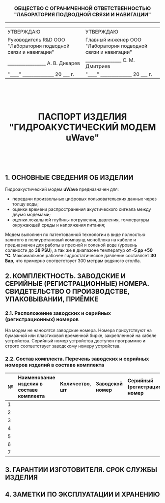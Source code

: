 <div style="page-break-after: always;"></div>

<h3 align="center">
ОБЩЕСТВО С ОГРАНИЧЕННОЙ ОТВЕТСТВЕННОСТЬЮ </br> 
"ЛАБОРАТОРИЯ ПОДВОДНОЙ СВЯЗИ И НАВИГАЦИИ" </br>
</h3>
<hr>

<table align="center">
<tbody>
  <tr>
    <td>УТВЕРЖДАЮ<br></td>
    <td>УТВЕРЖДАЮ</td>
  </tr>
  <tr>
    <td>Руководитель R&amp;D OOO<br>"Лаборатория подводной связи и навигации"<br></td>
    <td>Главный инженер OOO<br>"Лаборатория подводной связи и навигации"<br></td>
  </tr>
  <tr>
    <td>_________________ А. В. Дикарев</td>
    <td>________________ С. М. Дмитриев</td>
  </tr>
  <tr>
    <td>"____" ______________ 20 ___ г.<br></td>
    <td>"____" ______________ 20 ___ г.</td>
  </tr>
</tbody>
</table>

</br>
</br>
</br>
<h1 align="center">ПАСПОРТ ИЗДЕЛИЯ "ГИДРОАКУСТИЧЕСКИЙ МОДЕМ uWave"</h1>
</br>
</br>
</br>

<div style="page-break-after: always;"></div>

## 1. ОСНОВНЫЕ СВЕДЕНИЯ ОБ ИЗДЕЛИИ

Гидроакустический модем **uWave** предназначен для:
- передачи произвольных цифровых пользовательских данных через толщу воды;
- оценки времени распространения акустического сигнала между двумя модемами;
- оценки локальной глубины погружения, давления, температуры окружающей среды и напряжения питания;

Модем выполнен по патентованной технологии в виде полностью залитого в полиуретановый компаунд моноблока на кабеле и предназначен для 
работы в пресной и соленой воде (уровень солености до **38 PSU**), а так же в диапазоне температур **от -5 до +50 °С**. Максимальное рабочее гидростатическое давление составляет **30 Бар**, что примерно соответствует 300 метрам водяного столба.



<div style="page-break-after: always;"></div>

## 2. КОМПЛЕКТНОСТЬ. ЗАВОДСКИЕ И СЕРИЙНЫЕ (РЕГИСТРАЦИОННЫЕ) НОМЕРА. СВИДЕТЕЛЬСТВО О ПРОИЗВОДСТВЕ, УПАКОВЫВАНИИ, ПРИЁМКЕ

### 2.1. Расположение заводских и серийных (регистрационных) номеров

На модем не наносятся заводские номера. Номера присутствуют на бумажной или пластиковой временной бирке, закрепленной на кабеле устройства.
Серийный номер устройства доступен программно и строго соответствует заводскому номеру устройства.

### 2.2. Состав комплекта. Перечень заводских и серийных номеров изделий в составе комплекта

| № | Наименование изделия в составе </br> комплекта | Количество, </br> шт | Заводской номер | Серийный (регистрационный) номер |
| :--- | :--- | :--- | :--- | :--- |
| 1 | | | | |
| 2 | | | | |
| 3 | | | | |
| 4 | | | | |
| 5 | | | | |
| 6 | | | | |
| 7 | | | | |




<div style="page-break-after: always;"></div>

## 3. ГАРАНТИИ ИЗГОТОВИТЕЛЯ. СРОК СЛУЖБЫ ИЗДЕЛИЯ


<div style="page-break-after: always;"></div>

## 4. ЗАМЕТКИ ПО ЭКСПЛУАТАЦИИ И ХРАНЕНИЮ




